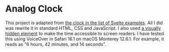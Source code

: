 # Analog Clock

This project is adapted from [the clock in the list of Svelte examples](https://svelte.dev/examples/clock). All I did was rewrite it in standard HTML, CSS and JavaScript. I also used [a visually hidden element](https://www.a11yproject.com/posts/how-to-hide-content/) to make the time accessible to screen readers. I have tested this using VoiceOver in Safari 16.1 on macOS Monterey 12.6.1. For example, it reads as "6 hours, 42 minutes, and 14 seconds".
